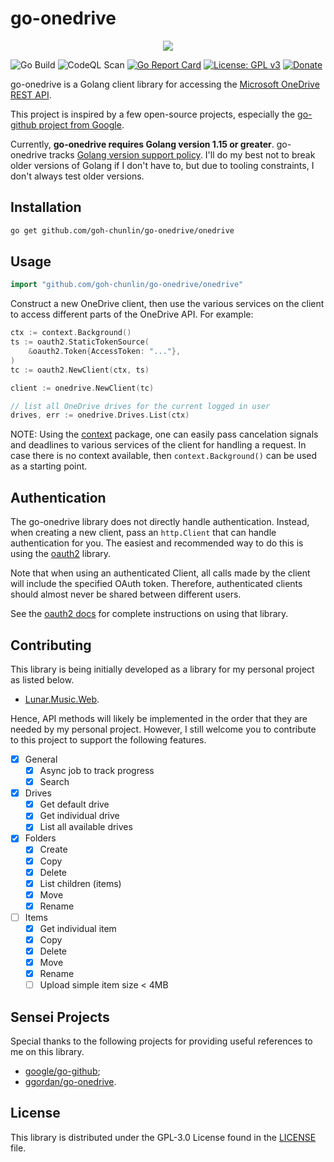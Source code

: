 # go-onedrive

<div align="center">
    <img src="https://gclstorage.blob.core.windows.net/images/go-onedrive-banner.png" />
</div>

![Go Build](https://github.com/goh-chunlin/go-onedrive/workflows/Go%20Build/badge.svg?branch=main)
![CodeQL Scan](https://github.com/goh-chunlin/go-onedrive/workflows/CodeQL%20Scan/badge.svg?branch=main)
[![Go Report Card](https://goreportcard.com/badge/github.com/goh-chunlin/go-onedrive)](https://goreportcard.com/report/github.com/goh-chunlin/go-onedrive)
[![License: GPL v3](https://img.shields.io/badge/License-GPLv3-blue.svg)](https://www.gnu.org/licenses/gpl-3.0)
[![Donate](https://img.shields.io/badge/$-donate-ff69b4.svg)](https://www.buymeacoffee.com/chunlin)

go-onedrive is a Golang client library for accessing the [Microsoft OneDrive REST API](https://docs.microsoft.com/en-us/onedrive/developer/rest-api/?view=odsp-graph-online).

This project is inspired by a few open-source projects, especially the [go-github project from Google](https://github.com/google/go-github).

Currently, **go-onedrive requires Golang version 1.15 or greater**.  go-onedrive tracks [Golang version support policy](https://golang.org/doc/devel/release.html#policy). I'll do my best not to break older versions of Golang if I don't have to, but due to tooling constraints, I don't always test older versions.

## Installation ##

```bash
go get github.com/goh-chunlin/go-onedrive/onedrive
```

## Usage ##

```go
import "github.com/goh-chunlin/go-onedrive/onedrive"
```

Construct a new OneDrive client, then use the various services on the client to access different parts of the OneDrive API. For example:

```go
ctx := context.Background()
ts := oauth2.StaticTokenSource(
	&oauth2.Token{AccessToken: "..."},
)
tc := oauth2.NewClient(ctx, ts)

client := onedrive.NewClient(tc)

// list all OneDrive drives for the current logged in user
drives, err := onedrive.Drives.List(ctx)
```

NOTE: Using the [context](https://godoc.org/context) package, one can easily pass cancelation signals and deadlines to various services of the client for handling a request. In case there is no context available, then `context.Background()` can be used as a starting point.

## Authentication ##

The go-onedrive library does not directly handle authentication. Instead, when creating a new client, pass an `http.Client` that can handle authentication for you. The easiest and recommended way to do this is using the [oauth2](https://github.com/golang/oauth2)
library.

Note that when using an authenticated Client, all calls made by the client will
include the specified OAuth token. Therefore, authenticated clients should
almost never be shared between different users.

See the [oauth2 docs](https://godoc.org/golang.org/x/oauth2) for complete instructions on using that library.

## Contributing ##

This library is being initially developed as a library for my personal project as listed below.
- [Lunar.Music.Web](https://github.com/goh-chunlin/Lunar.Music.Web).

Hence, API methods will likely be implemented in the order that they are needed by my personal project. However, I still welcome you to contribute to this project to support the following features.

- [x] General
	- [x] Async job to track progress
    - [x] Search
- [x] Drives
	- [x] Get default drive
	- [x] Get individual drive
	- [x] List all available drives
- [x] Folders
    - [x] Create
	- [x] Copy
	- [x] Delete
	- [x] List children (items)
    - [x] Move
    - [x] Rename
- [ ] Items
	- [x] Get individual item	
	- [x] Copy
	- [x] Delete
    - [x] Move
    - [x] Rename
    - [ ] Upload simple item size < 4MB

## Sensei Projects ##

Special thanks to the following projects for providing useful references to me on this library.
- [google/go-github](https://github.com/google/go-github);
- [ggordan/go-onedrive](https://github.com/ggordan/go-onedrive).

## License ##

This library is distributed under the GPL-3.0 License found in the [LICENSE](./LICENSE) file.
